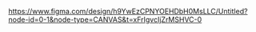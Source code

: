 https://www.figma.com/design/h9YwEzCPNYOEHDbH0MsLLC/Untitled?node-id=0-1&node-type=CANVAS&t=xFrIgvcIjZrMSHVC-0
